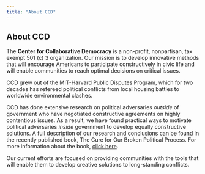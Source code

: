 ```yaml
---
title: "About CCD"
---
```


## About CCD

The **Center for Collaborative Democracy** is a non-profit, nonpartisan, tax exempt 501 (c) 3 organization. Our mission is to develop innovative methods that will encourage Americans to participate constructively in civic life and will enable communities to reach optimal decisions on critical issues.

CCD grew out of the MIT-Harvard Public Disputes Program, which for two decades has refereed political conflicts from local housing battles to worldwide environmental clashes.

CCD has done extensive research on political adversaries _outside_ of government who have negotiated constructive agreements on highly contentious issues. As a result, we have found practical ways to motivate political adversaries _inside_ government to develop equally constructive solutions.  A full description of our research and conclusions can be found in the recently published book,  The Cure for Our Broken Political Process. For more information about the book, [click here][1].

Our current efforts are focused on providing communities with the tools that will enable them to develop creative solutions to long-standing conflicts.

   [1]: http://www.genuinerepresentation.org/content/cure-book-details